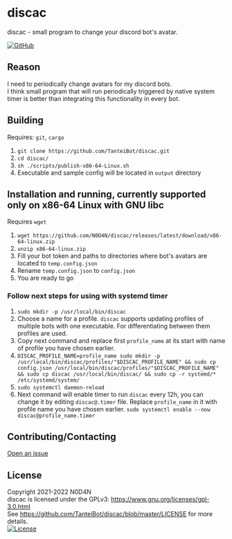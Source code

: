 # discac
discac - small program to change your discord bot's avatar.  

[![GitHub](https://img.shields.io/github/license/TanteiBot/discac?style=flat-square)](https://github.com/TanteiBot/discac/blob/master/LICENSE)  

## Reason
I need to periodically change avatars for my discord bots.  
I think small program that will run periodically triggered by native system timer is better than integrating this functionality in every bot.  

## Building
Requires: `git`, `cargo`
1. `git clone https://github.com/TanteiBot/discac.git`
2. `cd discac/`
3. `sh ./scripts/publish-x86-64-Linux.sh`
4. Executable and sample config will be located in `output` directory

## Installation and running, currently supported only on x86-64 Linux with GNU libc
Requires `wget`  
1. `wget https://github.com/N0D4N/discac/releases/latest/download/x86-64-linux.zip`
2. `unzip x86-64-linux.zip`
3. Fill your bot token and paths to directories where bot's avatars are located to `temp.config.json`
4. Rename `temp.config.json` to `config.json`
5. You are ready to go  
### Follow next steps for using with systemd timer    
1. `sudo mkdir -p /usr/local/bin/discac`
2. Choose a name for a profile. `discac` supports updating profiles of multiple bots with one executable. For differentiating between them profiles are used.
3. Copy next command and replace first `profile_name` at its start with name of profile you have chosen earlier.
4. `DISCAC_PROFILE_NAME=profile_name sudo mkdir -p /usr/local/bin/discac/profiles/"$DISCAC_PROFILE_NAME" && sudo cp config.json /usr/local/bin/discac/profiles/"$DISCAC_PROFILE_NAME" && sudo cp discac /usr/local/bin/discac/ && sudo cp -r systemd/* /etc/systemd/system/` 
5. `sudo systemctl daemon-reload`
6. Next command will enable timer to run `discac` every 12h, you can change it by editing `discac@.timer` file. Replace `profile_name` in it with profile name you have chosen earlier. 
   `sudo systemctl enable --now discac@profile_name.timer`
   
## Contributing/Contacting
[Open an issue](https://github.com/TanteiBot/discac/issues/new)

## License
Copyright 2021-2022 N0D4N  
discac is licensed under the GPLv3: https://www.gnu.org/licenses/gpl-3.0.html  
See https://github.com/TanteiBot/discac/blob/master/LICENSE for more details.  
[![License](https://www.gnu.org/graphics/gplv3-127x51.png)](https://www.gnu.org/licenses/gpl-3.0.html)
